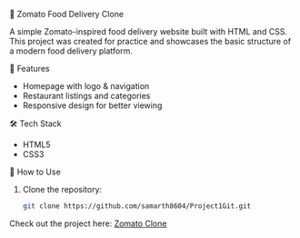 🍴 Zomato Food Delivery Clone

A simple Zomato-inspired food delivery website built with HTML and CSS.  
This project was created for practice and showcases the basic structure of a modern food delivery platform.

 🚀 Features
- Homepage with logo & navigation  
- Restaurant listings and categories  
- Responsive design for better viewing  

🛠️ Tech Stack
- HTML5  
- CSS3  

 📖 How to Use
1. Clone the repository:  
   ```bash
   git clone https://github.com/samarth8604/Project1Git.git
   
Check out the project here: [Zomato Clone](https://zomato-clone-samarth.netlify.app/)




